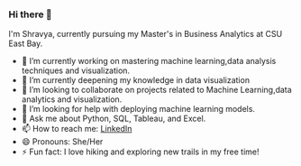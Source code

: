 ### Hi there 👋

I'm Shravya, currently pursuing my Master's in Business Analytics at CSU East Bay. 

- 🔭 I’m currently working on mastering machine learning,data analysis techniques and visualization.
- 🌱 I’m currently deepening my knowledge in data visualization
- 👯 I’m looking to collaborate on projects related to Machine Learning,data analytics and visualization.
- 🤔 I’m looking for help with deploying machine learning models.
- 💬 Ask me about Python, SQL, Tableau, and Excel.
- 📫 How to reach me: [LinkedIn](https://www.linkedin.com/in/shravyayalaka/)
- 😄 Pronouns: She/Her
- ⚡ Fun fact: I love hiking and exploring new trails in my free time!
